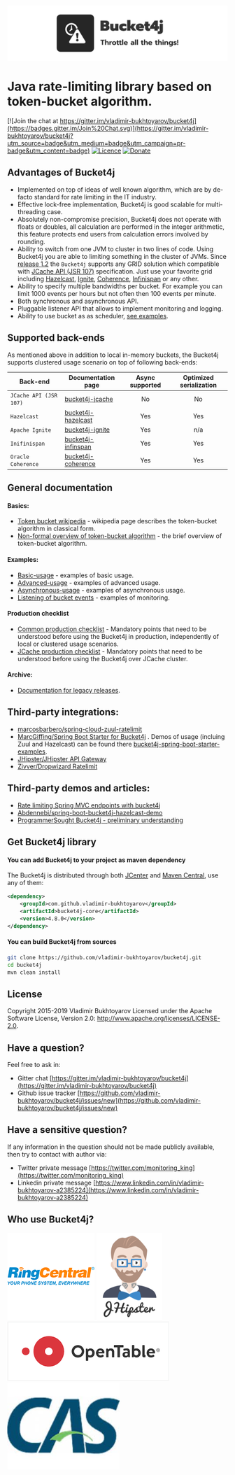 ![](/doc-pages/white-logo.png)

# Java rate-limiting library based on token-bucket algorithm.
[![Join the chat at https://gitter.im/vladimir-bukhtoyarov/bucket4j](https://badges.gitter.im/Join%20Chat.svg)](https://gitter.im/vladimir-bukhtoyarov/bucket4j?utm_source=badge&utm_medium=badge&utm_campaign=pr-badge&utm_content=badge)
[![Licence](https://img.shields.io/hexpm/l/plug.svg)](https://github.com/vladimir-bukhtoyarov/bucket4j/blob/master/LICENSE)
[![Donate](https://img.shields.io/badge/Donate-PayPal-green.svg)](https://www.paypal.com/cgi-bin/webscr?cmd=_s-xclick&hosted_button_id=BCY8T8GHTT5T4)

## Advantages of Bucket4j
* Implemented on top of ideas of well known algorithm, which are by de-facto standard for rate limiting in the IT industry.
* Effective lock-free implementation, Bucket4j is good scalable for multi-threading case.
* Absolutely non-compromise precision, Bucket4j does not operate with floats or doubles, all calculation are performed in the integer arithmetic,
this feature protects end users from calculation errors involved by rounding.
* Ability to switch from one JVM to cluster in two lines of code. Using Bucket4j you are able to limiting something in the cluster of JVMs.
Since [release 1.2](https://github.com/vladimir-bukhtoyarov/bucket4j/releases/tag/1.2.0) the ```Bucket4j``` supports any GRID solution which compatible with [JCache API (JSR 107)](https://www.jcp.org/en/jsr/detail?id=107) specification.
Just use your favorite grid including [Hazelcast](http://hazelcast.com/products/hazelcast/), [Ignite](https://ignite.apache.org/), [Coherence](http://www.oracle.com/technetwork/middleware/coherence/overview/index.html), [Infinispan](http://infinispan.org/) or any other.
* Ability to specify multiple bandwidths per bucket. For example you can limit 1000 events per hours but not often then 100 events per minute.
* Both synchronous and asynchronous API.
* Pluggable listener API that allows to implement monitoring and logging.
* Ability to use bucket as as scheduler, [see examples](https://github.com/vladimir-bukhtoyarov/bucket4j/blob/4.0/doc-pages/basic-usage.md#example-2---using-bucket-as-scheduler).

## Supported back-ends
As mentioned above in addition to local in-memory buckets, the Bucket4j supports clustered usage scenario on top of following back-ends:
 
| Back-end                   | Documentation page                                  | Async supported | Optimized serialization |
| -------------------------- | --------------------------------------------------- | :-------------: | :-------------:         |
| ```JCache API (JSR 107)``` | [bucket4j-jcache](doc-pages/jcache-usage.md)        | No              | No                      |
| ```Hazelcast```            | [bucket4j-hazelcast](doc-pages/hazelcast.md)        | Yes             | Yes                     |
| ```Apache Ignite```        | [bucket4j-ignite](doc-pages/ignite.md)              | Yes             | n/a                     |
| ```Inifinispan```          | [bucket4j-infinspan](doc-pages/infinispan.md)       | Yes             | Yes                     |
| ```Oracle Coherence```     | [bucket4j-coherence](doc-pages/coherence.md)        | Yes             | Yes                     |

## General documentation
#### Basics:
* [Token bucket wikipedia](https://en.wikipedia.org/wiki/Token_bucket) - wikipedia page describes the token-bucket algorithm in classical form.
* [Non-formal overview of token-bucket algorithm](doc-pages/token-bucket-brief-overview.md) - the brief overview of token-bucket algorithm.

#### Examples:
* [Basic-usage](doc-pages/basic-usage.md) - examples of basic usage.
* [Advanced-usage](doc-pages/advanced-usage.md) - examples of advanced usage.
* [Asynchronous-usage](doc-pages/asynchronous.md) - examples of asynchronous usage.
* [Listening of bucket events](doc-pages/listener.md) - examples of monitoring.

#### Production checklist
* [Common production checklist](doc-pages/production-generic-checklist.md) - Mandatory points that need to be understood before using the Bucket4j in production, independently of local or clustered usage scenarios.
* [JCache production checklist](doc-pages/production-jcache-checklist.md) - Mandatory points that need to be understood before using the Bucket4j over JCache cluster.

#### Archive:
* [Documentation for legacy releases](doc-pages/archive-links.md).

## Third-party integrations:
* [marcosbarbero/spring-cloud-zuul-ratelimit](https://github.com/marcosbarbero/spring-cloud-zuul-ratelimit)
* [MarcGiffing/Spring Boot Starter for Bucket4j](https://github.com/MarcGiffing/bucket4j-spring-boot-starter) . Demos of usage (incluing Zuul and Hazelcast) can be found there [bucket4j-spring-boot-starter-examples](https://github.com/MarcGiffing/bucket4j-spring-boot-starter-examples).
* [JHipster/JHipster API Gateway](https://jhipster.github.io/api-gateway/#rate_limiting)
* [Zivver/Dropwizard Ratelimit](https://github.com/zivver/dropwizard-ratelimit)

## Third-party demos and articles:
* [Rate limiting Spring MVC endpoints with bucket4j](https://golb.hplar.ch/2019/08/rate-limit-bucket4j.html)
* [Abdennebi/spring-boot-bucket4j-hazelcast-demo](https://github.com/Abdennebi/spring-boot-bucket4j-hazelcast-demo)
* [ProgrammerSought Bucket4j - preliminary understanding](http://www.programmersought.com/article/2524209291/)

## Get Bucket4j library
#### You can add Bucket4j to your project as maven dependency
The Bucket4j is distributed through both [JCenter](https://bintray.com/bintray/jcenter) and [Maven Central](http://search.maven.org/),
use any of them:
```xml
<dependency>
    <groupId>com.github.vladimir-bukhtoyarov</groupId>
    <artifactId>bucket4j-core</artifactId>
    <version>4.8.0</version>
</dependency>
``` 
#### You can build Bucket4j from sources
```bash
git clone https://github.com/vladimir-bukhtoyarov/bucket4j.git
cd bucket4j
mvn clean install
```

## License
Copyright 2015-2019 Vladimir Bukhtoyarov
Licensed under the Apache Software License, Version 2.0: <http://www.apache.org/licenses/LICENSE-2.0>.

## Have a question?
Feel free to ask in:
* Gitter chat [https://gitter.im/vladimir-bukhtoyarov/bucket4j](https://gitter.im/vladimir-bukhtoyarov/bucket4j) 
* Github issue tracker [https://github.com/vladimir-bukhtoyarov/bucket4j/issues/new](https://github.com/vladimir-bukhtoyarov/bucket4j/issues/new)

## Have a sensitive question?
If any information in the question should not be made publicly available, then try to contact with author via:
* Twitter private message [https://twitter.com/monitoring_king](https://twitter.com/monitoring_king)
* Linkedin private message [https://www.linkedin.com/in/vladimir-bukhtoyarov-a2385224](https://www.linkedin.com/in/vladimir-bukhtoyarov-a2385224)

## Who use Bucket4j?
![Ringcentral](/doc-pages/images/ringcentral.png "Ringcentral")
![JHipster](/doc-pages/images/jhipster.png "JHipster")
![Opentable](/doc-pages/images/opentable.png "Opentable")
![Apereo CAS](/doc-pages/images/apereo_cas.jpg "Apereo CAS")